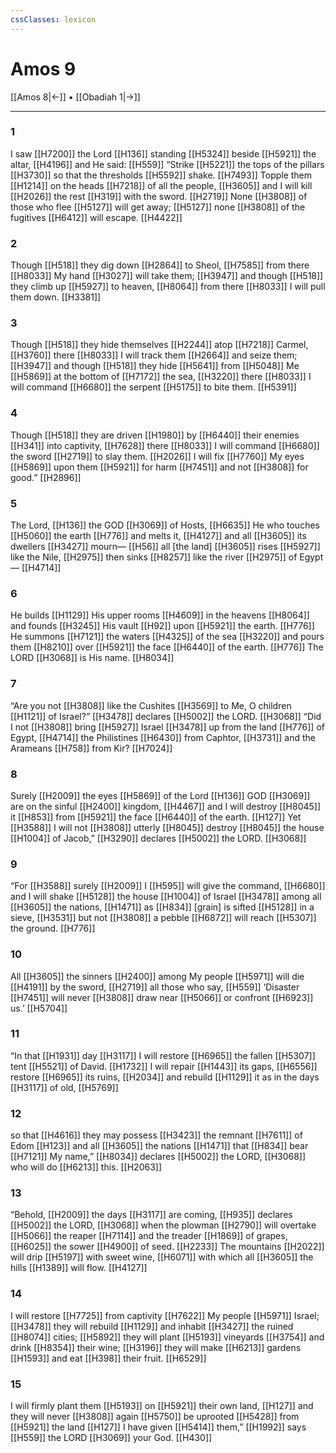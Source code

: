 ```yaml
---
cssClasses: lexicon
---
```


# Amos 9

[[Amos 8|←]] • [[Obadiah 1|→]]

---

### 1
I saw [[H7200]] the Lord [[H136]] standing [[H5324]] beside [[H5921]] the altar, [[H4196]] and He said: [[H559]] “Strike [[H5221]] the tops of the pillars [[H3730]] so that the thresholds [[H5592]] shake. [[H7493]] Topple them [[H1214]] on the heads [[H7218]] of all the people, [[H3605]] and I will kill [[H2026]] the rest [[H319]] with the sword. [[H2719]] None [[H3808]] of those who flee [[H5127]] will get away; [[H5127]] none [[H3808]] of the fugitives [[H6412]] will escape. [[H4422]]

### 2
Though [[H518]] they dig down [[H2864]] to Sheol, [[H7585]] from there [[H8033]] My hand [[H3027]] will take them; [[H3947]] and though [[H518]] they climb up [[H5927]] to heaven, [[H8064]] from there [[H8033]] I will pull them down. [[H3381]]

### 3
Though [[H518]] they hide themselves [[H2244]] atop [[H7218]] Carmel, [[H3760]] there [[H8033]] I will track them [[H2664]] and seize them; [[H3947]] and though [[H518]] they hide [[H5641]] from [[H5048]] Me [[H5869]] at the bottom of [[H7172]] the sea, [[H3220]] there [[H8033]] I will command [[H6680]] the serpent [[H5175]] to bite them. [[H5391]]

### 4
Though [[H518]] they are driven [[H1980]] by [[H6440]] their enemies [[H341]] into captivity, [[H7628]] there [[H8033]] I will command [[H6680]] the sword [[H2719]] to slay them. [[H2026]] I will fix [[H7760]] My eyes [[H5869]] upon them [[H5921]] for harm [[H7451]] and not [[H3808]] for good.” [[H2896]]

### 5
The Lord, [[H136]] the GOD [[H3069]] of Hosts, [[H6635]] He who touches [[H5060]] the earth [[H776]] and melts it, [[H4127]] and all [[H3605]] its dwellers [[H3427]] mourn— [[H56]] all [the land] [[H3605]] rises [[H5927]] like the Nile, [[H2975]] then sinks [[H8257]] like the river [[H2975]] of Egypt— [[H4714]]

### 6
He builds [[H1129]] His upper rooms [[H4609]] in the heavens [[H8064]] and founds [[H3245]] His vault [[H92]] upon [[H5921]] the earth. [[H776]] He summons [[H7121]] the waters [[H4325]] of the sea [[H3220]] and pours them [[H8210]] over [[H5921]] the face [[H6440]] of the earth. [[H776]] The LORD [[H3068]] is His name. [[H8034]]

### 7
“Are you not [[H3808]] like the Cushites [[H3569]] to Me,  O children [[H1121]] of Israel?” [[H3478]] declares [[H5002]] the LORD. [[H3068]] “Did I not [[H3808]] bring [[H5927]] Israel [[H3478]] up from the land [[H776]] of Egypt, [[H4714]] the Philistines [[H6430]] from Caphtor, [[H3731]] and the Arameans [[H758]] from Kir? [[H7024]]

### 8
Surely [[H2009]] the eyes [[H5869]] of the Lord [[H136]] GOD [[H3069]] are on the sinful [[H2400]] kingdom, [[H4467]] and I will destroy [[H8045]] it [[H853]] from [[H5921]] the face [[H6440]] of the earth. [[H127]] Yet [[H3588]] I will not [[H3808]] utterly [[H8045]] destroy [[H8045]] the house [[H1004]] of Jacob,” [[H3290]] declares [[H5002]] the LORD. [[H3068]]

### 9
“For [[H3588]] surely [[H2009]] I [[H595]] will give the command, [[H6680]] and I will shake [[H5128]] the house [[H1004]] of Israel [[H3478]] among all [[H3605]] the nations, [[H1471]] as [[H834]] [grain] is sifted [[H5128]] in a sieve, [[H3531]] but not [[H3808]] a pebble [[H6872]] will reach [[H5307]] the ground. [[H776]]

### 10
All [[H3605]] the sinners [[H2400]] among My people [[H5971]] will die [[H4191]] by the sword, [[H2719]] all those who say, [[H559]] ‘Disaster [[H7451]] will never [[H3808]] draw near [[H5066]] or confront [[H6923]] us.’ [[H5704]]

### 11
“In that [[H1931]] day [[H3117]] I will restore [[H6965]] the fallen [[H5307]] tent [[H5521]] of David. [[H1732]] I will repair [[H1443]] its gaps, [[H6556]] restore [[H6965]] its ruins, [[H2034]] and rebuild [[H1129]] it as in the days [[H3117]] of old, [[H5769]]

### 12
so that [[H4616]] they may possess [[H3423]] the remnant [[H7611]] of Edom [[H123]] and all [[H3605]] the nations [[H1471]] that [[H834]] bear [[H7121]] My name,” [[H8034]] declares [[H5002]] the LORD, [[H3068]] who will do [[H6213]] this. [[H2063]]

### 13
“Behold, [[H2009]] the days [[H3117]] are coming, [[H935]] declares [[H5002]] the LORD, [[H3068]] when the plowman [[H2790]] will overtake [[H5066]] the reaper [[H7114]] and the treader [[H1869]] of grapes, [[H6025]] the sower [[H4900]] of seed. [[H2233]] The mountains [[H2022]] will drip [[H5197]] with sweet wine, [[H6071]] with which all [[H3605]] the hills [[H1389]] will flow. [[H4127]]

### 14
I will restore [[H7725]] from captivity [[H7622]] My people [[H5971]] Israel; [[H3478]] they will rebuild [[H1129]] and inhabit [[H3427]] the ruined [[H8074]] cities; [[H5892]] they will plant [[H5193]] vineyards [[H3754]] and drink [[H8354]] their wine; [[H3196]] they will make [[H6213]] gardens [[H1593]] and eat [[H398]] their fruit. [[H6529]]

### 15
I will firmly plant them [[H5193]] on [[H5921]] their own land, [[H127]] and they will never [[H3808]] again [[H5750]] be uprooted [[H5428]] from [[H5921]] the land [[H127]] I have given [[H5414]] them,” [[H1992]] says [[H559]] the LORD [[H3069]] your God. [[H430]]

